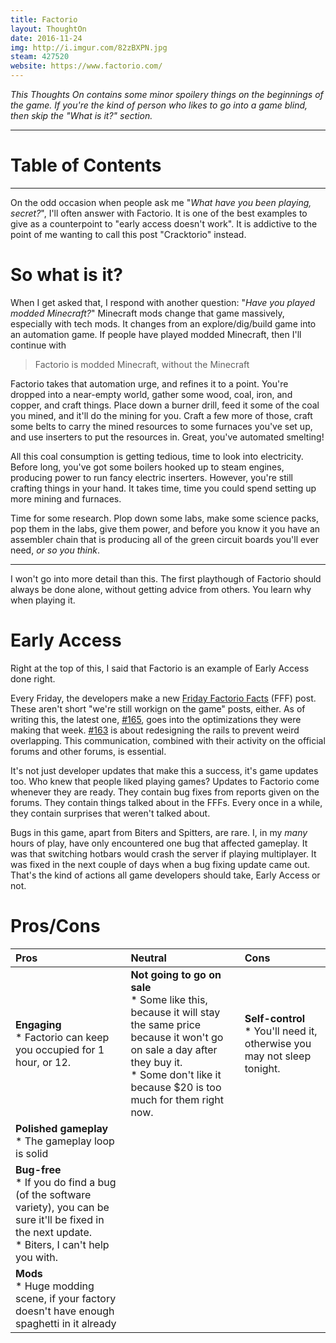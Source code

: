 ```yaml
---
title: Factorio
layout: ThoughtOn
date: 2016-11-24
img: http://i.imgur.com/82zBXPN.jpg
steam: 427520
website: https://www.factorio.com/
---
```


*This Thoughts On contains some minor spoilery things on the beginnings of the game. If you're the kind of person who likes to go into a game blind, then skip the "What is it?" section.*

---

# Table of Contents

---

On the odd occasion when people ask me "*What have you been playing, secret?*", I'll often answer with Factorio. It is one of the best examples to give as a counterpoint to "early access doesn't work". It is addictive to the point of me wanting to call this post "Cracktorio" instead.

# So what is it?

When I get asked that, I respond with another question: "*Have you played modded Minecraft?*" Minecraft mods change that game massively, especially with tech mods. It changes from an explore/dig/build game into an automation game. If people have played modded Minecraft, then I'll continue with

> Factorio is modded Minecraft, without the Minecraft

Factorio takes that automation urge, and refines it to a point. You're dropped into a near-empty world, gather some wood, coal, iron, and copper, and craft things. Place down a burner drill, feed it some of the coal you mined, and it'll do the mining for you. Craft a few more of those, craft some belts to carry the mined resources to some furnaces you've set up, and use inserters to put the resources in. Great, you've automated smelting!

All this coal consumption is getting tedious, time to look into electricity. Before long, you've got some boilers hooked up to steam engines, producing power to run fancy electric inserters. However, you're still crafting things in your hand. It takes time, time you could spend setting up more mining and furnaces.

Time for some research. Plop down some labs, make some science packs, pop them in the labs, give them power, and before you know it you have an assembler chain that is producing all of the green circuit boards you'll ever need, *or so you think*.

---

I won't go into more detail than this. The first playthough of Factorio should always be done alone, without getting advice from others. You learn why when playing it.

# Early Access

Right at the top of this, I said that Factorio is an example of Early Access done right.

Every Friday, the developers make a new [Friday Factorio Facts](https://www.factorio.com/blog) (FFF) post. These aren't short "we're still workign on the game" posts, either. As of writing this, the latest one, [#165](https://www.factorio.com/blog/post/fff-165), goes into the optimizations they were making that week. [#163](https://www.factorio.com/blog/post/fff-163) is about redesigning the rails to prevent weird overlapping. This communication, combined with their activity on the official forums and other forums, is essential.

It's not just developer updates that make this a success, it's game updates too. Who knew that people liked playing games? Updates to Factorio come whenever they are ready. They contain bug fixes from reports given on the forums. They contain things talked about in the FFFs. Every once in a while, they contain surprises that weren't talked about.

Bugs in this game, apart from Biters and Spitters, are rare. I, in my *many* hours of play, have only encountered one bug that affected gameplay. It was that switching hotbars would crash the server if playing multiplayer. It was fixed in the next couple of days when a bug fixing update came out. That's the kind of actions all game developers should take, Early Access or not.

# Pros/Cons

| Pros | Neutral | Cons |
| :--- | :--- | :--- |
| **Engaging** <br>\* Factorio can keep you occupied for 1 hour, or 12.    | **Not going to go on sale** <br>\* Some like this, because it will stay the same price because it won't go on sale a day after they buy it. <br>\* Some don't like it because $20 is too much for them right now. | **Self-control** <br>\* You'll need it, otherwise you may not sleep tonight. |
|**Polished gameplay** <br>\* The gameplay loop is solid||
|**Bug-free** <br>\* If you do find a bug (of the software variety), you can be sure it'll be fixed in the next update. <br>\* Biters, I can't help you with.||
|**Mods** <br>\* Huge modding scene, if your factory doesn't have enough spaghetti in it already||
